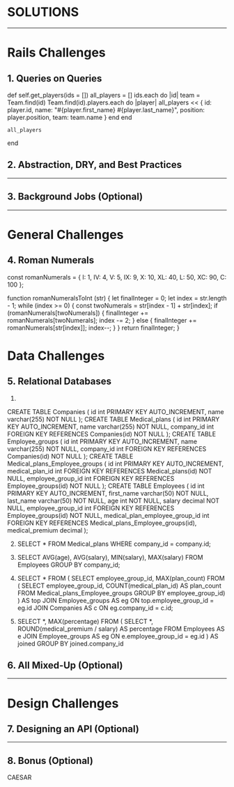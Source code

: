 # SOLUTIONS

---

# Rails Challenges

## 1. Queries on Queries

  def self.get_players(ids = [])
    all_players = []
    ids.each do |id|
      team = Team.find(id)
      Team.find(id).players.each do |player|
        all_players << {
          id: player.id,
          name: "#{player.first_name} #{player.last_name}",
          position: player.position,
          team: team.name
        }
      end
    end

    all_players
  end


## 2. Abstraction, DRY, and Best Practices

---

## 3. Background Jobs (Optional)

---

# General Challenges

## 4. Roman Numerals

const romanNumerals = {
  I: 1,
  IV: 4,
  V: 5,
  IX: 9,
  X: 10,
  XL: 40,
  L: 50,
  XC: 90,
  C: 100
};

function romanNumeralsToInt (str) {
  let finalInteger = 0;
  let index = str.length - 1;
  while (index >= 0) {
    const twoNumerals = str[index - 1] + str[index];
    if (romanNumerals[twoNumerals]) {
      finalInteger += romanNumerals[twoNumerals];
      index -= 2;
    }
    else {
      finalInteger += romanNumerals[str[index]];
      index--;
    }
  }
  return finalInteger;
}


# Data Challenges

## 5. Relational Databases
1.
  CREATE TABLE Companies (
    id int PRIMARY KEY AUTO_INCREMENT,
    name varchar(255) NOT NULL
  );
  CREATE TABLE Medical_plans (
    id int PRIMARY KEY AUTO_INCREMENT,
    name varchar(255) NOT NULL,
    company_id int FOREIGN KEY REFERENCES Companies(id) NOT NULL
  );
  CREATE TABLE Employee_groups (
    id int PRIMARY KEY AUTO_INCREMENT,
    name varchar(255) NOT NULL,
    company_id int FOREIGN KEY REFERENCES Companies(id) NOT NULL
  );
  CREATE TABLE Medical_plans_Employee_groups (
    id int PRIMARY KEY AUTO_INCREMENT,
    medical_plan_id int FOREIGN KEY REFERENCES Medical_plans(id) NOT NULL,
    employee_group_id int FOREIGN KEY REFERENCES Employee_groups(id) NOT NULL
  );
  CREATE TABLE Employees (
    id int PRIMARY KEY AUTO_INCREMENT,
    first_name varchar(50) NOT NULL,
    last_name varchar(50) NOT NULL,
    age int NOT NULL,
    salary decimal NOT NULL,
    employee_group_id int FOREIGN KEY REFERENCES Employee_groups(id) NOT NULL,
    medical_plan_employee_group_id int FOREIGN KEY REFERENCES Medical_plans_Employee_groups(id),
    medical_premium decimal
  );

2. SELECT * FROM Medical_plans WHERE company_id = company.id;

3. SELECT AVG(age), AVG(salary), MIN(salary), MAX(salary)
    FROM Employees
    GROUP BY company_id;

4. SELECT *
    FROM (
      SELECT employee_group_id, MAX(plan_count)
      FROM (
        SELECT employee_group_id, COUNT(medical_plan_id) AS plan_count
        FROM Medical_plans_Employee_groups
        GROUP BY employee_group_id)
     ) AS top
  JOIN Employee_groups AS eg ON top.employee_group_id = eg.id
  JOIN Companies AS c ON eg.company_id = c.id;

5. SELECT *, MAX(percentage)
    FROM (
      SELECT *, ROUND(medical_premium / salary) AS percentage
      FROM Employees AS e
      JOIN Employee_groups AS eg ON e.employee_group_id = eg.id
    ) AS joined
    GROUP BY joined.company_id

## 6. All Mixed-Up (Optional)

---

# Design Challenges

## 7.  Designing an API (Optional)

---

## 8. Bonus (Optional)
CAESAR
